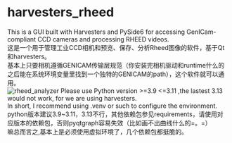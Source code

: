 # harvesters_rheed
This is a GUI built with Harvesters and PySide6 for accessing GenICam-compliant CCD cameras and processing RHEED videos.<br/>
这是一个用于管理工业CCD相机和预览、保存、分析Rheed图像的软件，基于Qt和harvesters。<br/>
基本上只要相机遵循GENICAM传输层规范（你安装完相机驱动和runtime什么的之后能在系统环境变量里找到一个独特的GENICAM的path），这个软件就可以通用。<br/>
![rheed_analyzer](https://github.com/user-attachments/assets/5f8388bc-43d2-4ac2-80d5-e2e8e2f06424)
Please use Python version >=3.9 <=3.11 ,the lastest 3.13 would not work, for we are using harvesters.<br/>
In short, I recommend using .venv or such to configure the environment.<br/>
python版本建议3.9~3.11，3.13不行，其他依赖包参见requirements，请使用对应版本的依赖包，否则pyqtgraph容易失效（比如画不出曲线什么的=。=）<br/>
嘛总而言之,基本上是必须使用虚拟环境了，几个依赖包都挺脆的。
